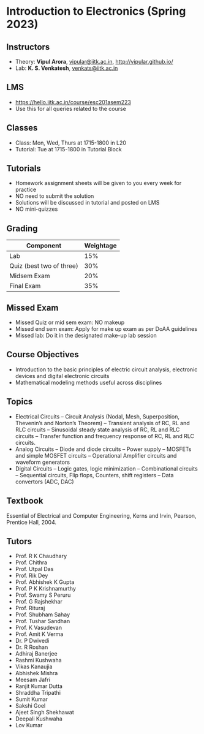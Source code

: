 # Introduction to Electronics (Spring 2023)

## Instructors
- Theory: **Vipul Arora**, vipular@iitk.ac.in, http://vipular.github.io/ 
- Lab: **K. S. Venkatesh**, venkats@iitk.ac.in 

## LMS
- https://hello.iitk.ac.in/course/esc201asem223
- Use this for all queries related to the course

## Classes
- Class: Mon, Wed, Thurs at 1715-1800 in L20
- Tutorial: Tue at 1715-1800 in Tutorial Block

## Tutorials
- Homework assignment sheets will be given to you every week for practice
- NO need to submit the solution
- Solutions will be discussed in tutorial and posted on LMS
- NO mini-quizzes

## Grading
| Component                | Weightage |
|--------------------------|-----------|
| Lab                      | 15%       |
| Quiz (best two of three) | 30%       |
| Midsem Exam              | 20%       |
| Final Exam               | 35%       |

## Missed Exam
- Missed Quiz or mid sem exam: NO makeup
- Missed end sem exam: Apply for make up exam as per DoAA guidelines
- Missed lab: Do it in the designated make-up lab session

## Course Objectives
- Introduction to the basic principles of electric circuit analysis, electronic devices and digital electronic circuits
- Mathematical modeling methods useful across disciplines

## Topics
- Electrical Circuits
    – Circuit Analysis (Nodal, Mesh, Superposition, Thevenin’s and Norton’s Theorem)
    – Transient analysis of RC, RL and RLC circuits
    – Sinusoidal steady state analysis of RC, RL and RLC circuits
    – Transfer function and frequency response of RC, RL and RLC circuits. 
- Analog Circuits
    – Diode and diode circuits
    – Power supply
    – MOSFETs and simple MOSFET circuits
    – Operational Amplifier circuits and waveform generators
- Digital Circuits
    – Logic gates, logic minimization
    – Combinational circuits
    – Sequential circuits, Flip flops, Counters, shift registers
    – Data convertors (ADC, DAC)

## Textbook
Essential of Electrical and Computer Engineering, Kerns and Irvin, Pearson, Prentice Hall, 2004.

## Tutors
- Prof. R K Chaudhary
- Prof. Chithra
- Prof. Utpal Das
- Prof. Rik Dey
- Prof. Abhishek K Gupta
- Prof. P K Krishnamurthy
- Prof. Swamy S Peruru
- Prof. G Rajshekhar
- Prof. Rituraj
- Prof. Shubham Sahay
- Prof. Tushar Sandhan
- Prof. K Vasudevan
- Prof. Amit K Verma
- Dr. P Dwivedi
- Dr. R Roshan
- Adhiraj Banerjee
- Rashmi Kushwaha
- Vikas Kanaujia 
- Abhishek Mishra
- Meesam Jafri
- Ranjit Kumar Dutta
- Shraddha Tripathi 
- Sumit Kumar 
- Sakshi Goel
- Ajeet Singh Shekhawat 
- Deepali Kushwaha
- Lov Kumar
